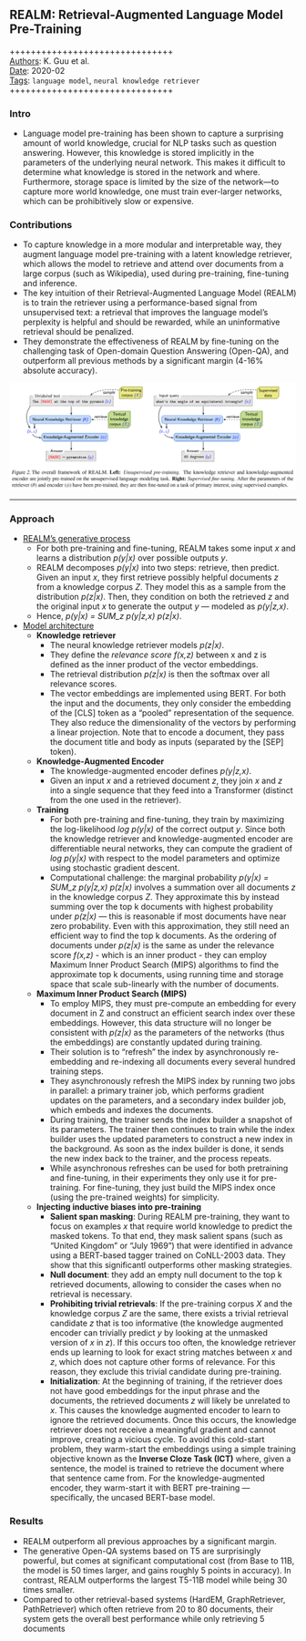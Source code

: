 ## REALM: Retrieval-Augmented Language Model Pre-Training

+++++++++++++++++++++++++++++++  
<ins>Authors</ins>: K. Guu et al.  
<ins>Date</ins>: 2020-02  
<ins>Tags</ins>: `language model`, `neural knowledge retriever`   
+++++++++++++++++++++++++++++++  


### Intro

- Language model pre-training has been shown to capture a surprising amount of world knowledge, crucial for NLP tasks such as question answering. However, this knowledge is stored implicitly in the parameters of the underlying neural network. This makes it difficult to determine what knowledge is stored in the network and where. Furthermore, storage space is limited by the size of the network—to capture more world knowledge, one must train ever-larger networks, which can be prohibitively slow or expensive.


### Contributions

- To capture knowledge in a more modular and interpretable way, they augment language model pre-training with a latent knowledge retriever, which allows the model to retrieve and attend over documents from a large corpus (such as Wikipedia), used during pre-training, fine-tuning and inference.
- The key intuition of their Retrieval-Augmented Language Model (REALM) is to train the retriever using a performance-based signal from unsupervised text: a retrieval that improves the language model’s perplexity is helpful and should be rewarded, while an uninformative retrieval should be penalized.
- They demonstrate the effectiveness of REALM by fine-tuning on the challenging task of Open-domain Question Answering (Open-QA), and outperform all previous methods by a significant margin (4-16% absolute accuracy).

![Model illustration](images/REALM.png)

***

### Approach

- <ins>REALM’s generative process</ins>
  - For both pre-training and fine-tuning, REALM takes some input *x* and learns a distribution *p(y|x)* over possible outputs *y*.
  - REALM decomposes *p(y|x)* into two steps: retrieve, then predict. Given an input *x*, they first retrieve possibly helpful documents *z* from a knowledge corpus *Z*. They model this as a sample from the distribution *p(z|x)*. Then, they condition on both the retrieved *z* and the original input *x* to generate the output *y* — modeled as *p(y|z,x)*.
  - Hence, *p(y|x) = SUM_z  p(y|z,x) p(z|x)*.
- <ins>Model architecture</ins>
  - **Knowledge retriever**
    - The neural knowledge retriever models *p(z|x)*.
    - They define the *relevance score* *f(x,z)* between x and z is defined as the inner product of the vector embeddings.
    - The retrieval distribution *p(z|x)* is then the softmax over all relevance scores.
    - The vector embeddings are implemented using BERT. For both the input and the documents, they only consider the embedding of the [CLS] token as a “pooled” representation of the sequence. They also reduce the dimensionality of the vectors by performing a linear projection. Note that to encode a document, they pass the document title and body as inputs (separated by the [SEP] token).
  - **Knowledge-Augmented Encoder**
    - The knowledge-augmented encoder defines *p(y|z,x)*.
    - Given an input *x* and a retrieved document *z*, they join *x* and *z* into a single sequence that they feed into a Transformer (distinct from the one used in the retriever).
  - **Training**
    - For both pre-training and fine-tuning, they train by maximizing the log-likelihood *log p(y|x)* of the correct output *y*. Since both the knowledge retriever and knowledge-augmented encoder are differentiable neural networks, they can compute the gradient of *log p(y|x)* with respect to the model parameters and optimize using stochastic gradient descent.
    - Computational challenge: the marginal probability *p(y|x) = SUM_z  p(y|z,x) p(z|x)* involves a summation over all documents *z* in the knowledge corpus *Z*. They approximate this by instead summing over the top k documents with highest probability under *p(z|x)* — this is reasonable if most documents have near zero probability. Even with this approximation, they still need an efficient way to find the top k documents. As the ordering of documents under *p(z|x)* is the same as under the relevance score *f(x,z)* - which is an inner product - they can employ Maximum Inner Product Search (MIPS) algorithms to find the approximate top k documents, using running time and storage space that scale sub-linearly with the number of documents.
  - **Maximum Inner Product Search (MIPS)**
    - To employ MIPS, they must pre-compute an embedding for every document in Z and construct an efficient search index over these embeddings. However, this data structure will no longer be consistent with *p(z|x)* as the parameters of the networks (thus the embeddings) are constantly updated during training.
    - Their solution is to “refresh” the index by asynchronously re-embedding and re-indexing all documents every several hundred training steps.
    - They asynchronously refresh the MIPS index by running two jobs in parallel: a primary trainer job, which performs gradient updates on the parameters, and a secondary index builder job, which embeds and indexes the documents.
    - During training, the trainer sends the index builder a snapshot of its parameters. The trainer then continues to train while the index builder uses the updated parameters to construct a new index in the background. As soon as the index builder is done, it sends the new index back to the trainer, and the process repeats.
    - While asynchronous refreshes can be used for both pretraining and fine-tuning, in their experiments they only use it for pre-training. For fine-tuning, they just build the MIPS index once (using the pre-trained weights) for simplicity.
  - **Injecting inductive biases into pre-training**
    - **Salient span masking**: During REALM pre-training, they want to focus on examples *x* that require world knowledge to predict the masked tokens. To that end, they mask salient spans (such as “United Kingdom” or “July 1969”) that were identified in advance using a BERT-based tagger trained on CoNLL-2003 data. They show that this significantl outperforms other masking strategies.
    - **Null document**: they add an empty null document to the top k retrieved documents, allowing to consider the cases when no retrieval is necessary.
    - **Prohibiting trivial retrievals**: If the pre-training corpus *X* and the knowledge corpus *Z* are the same, there exists a trivial retrieval candidate *z* that is too informative (the knowledge augmented encoder can trivially predict *y* by looking at the unmasked version of *x* in *z*). If this occurs too often, the knowledge retriever ends up learning to look for exact string matches between *x* and *z*, which does not capture other forms of relevance. For this reason, they exclude this trivial candidate during pre-training.
    - **Initialization**: At the beginning of training, if the retriever does not have good embeddings for the input phrase and the documents, the retrieved documents *z* will likely be unrelated to *x*. This causes the knowledge augmented encoder to learn to ignore the retrieved documents. Once this occurs, the knowledge retriever does not receive a meaningful gradient and cannot improve, creating a vicious cycle. To avoid this cold-start problem, they warm-start the embeddings using a simple training objective known as the **Inverse Cloze Task (ICT)** where, given a sentence, the model is trained to retrieve the document where that sentence came from. For the knowledge-augmented encoder, they warm-start it with BERT pre-training — specifically, the uncased BERT-base model.


### Results

- REALM outperform all previous approaches by a significant margin.
- The generative Open-QA systems based on T5 are surprisingly powerful, but comes at significant computational cost (from Base to 11B, the model is 50 times larger, and gains roughly 5 points in accuracy). In contrast, REALM outperforms the largest T5-11B model while being 30 times smaller.
- Compared to other retrieval-based systems (HardEM, GraphRetriever, PathRetriever) which often retrieve from 20 to 80 documents, their system gets the overall best performance while only retrieving 5 documents

